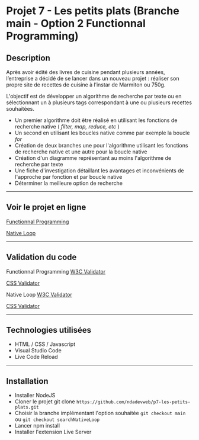 # Projet 7 - Les petits plats (Branche main - Option 2 Functionnal Programming)

## Description

Après avoir édité des livres de cuisine pendant plusieurs années, l’entreprise a décidé de se lancer dans un nouveau projet : réaliser son propre site de recettes de cuisine à l’instar de Marmiton ou 750g.

L'objectif est de développer un algorithme de recherche par texte ou en sélectionnant un à plusieurs tags correspondant à une ou plusieurs recettes souhaitées.


- Un premier algorithme doit être réalisé en utilisant les fonctions de recherche native ( *filter, map, reduce, etc* )
- Un second en utilisant les boucles native comme par exemple la boucle *for*
- Création de deux branches une pour l'algorithme utilisant les fonctions de recherche native et une autre pour la boucle native
- Création d'un diagramme représentant au moins l'algorithme de recherche par texte
- Une fiche d'investigation détaillant les avantages et inconvénients de l'approche par fonction et par boucle native
- Déterminer la meilleure option de recherche


---


## Voir le projet en ligne

[Functionnal Programming](https://p7-lespetitsplats-functionnalprogramming.ndadevweb.com/)

[Native Loop](https://p7-lespetitsplats-nativeloop.ndadevweb.com/)

---


## Validation du code

Functionnal Programming
[W3C Validator](https://validator.w3.org/nu/?doc=https%3A%2F%2Fp7-lespetitsplats-functionnalprogramming.ndadevweb.com%2F)

[CSS Validator](https://jigsaw.w3.org/css-validator/validator?uri=https%3A%2F%2Fp7-lespetitsplats-functionnalprogramming.ndadevweb.com%2F&profile=css3svg&usermedium=all&warning=1&vextwarning=&lang=fr)


Native Loop
[W3C Validator](https://validator.w3.org/nu/?doc=https%3A%2F%2Fp7-lespetitsplats-nativeloop.ndadevweb.com%2F)

[CSS Validator](https://jigsaw.w3.org/css-validator/validator?uri=https%3A%2F%2Fp7-lespetitsplats-nativeloop.ndadevweb.com%2F&profile=css3svg&usermedium=all&warning=1&vextwarning=&lang=fr)

---


## Technologies utilisées

- HTML / CSS / Javascript
- Visual Studio Code
- Live Code Reload


---


## Installation

- Installer NodeJS
- Cloner le projet git clone `https://github.com/ndadevweb/p7-les-petits-plats.git`
- Choisir la branche implémentant l'option souhaitée `git checkout main` ou `git checkout searchNativeLoop`
- Lancer npm install
- Installer l'extension Live Server
